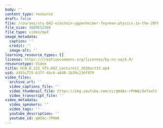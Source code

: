 ```yaml
---
body: ''
content_type: resource
draft: false
file: /courses/sts-042-einstein-oppenheimer-feynman-physics-in-the-20th-century-fall-2020/ocw_8225_sts042_lecture11_2020oct13_360p_16_9.mp4
file_size: 3689552560
file_type: video/mp4
image_metadata:
  caption: ''
  credit: ''
  image-alt: ''
learning_resource_types: []
license: https://creativecommons.org/licenses/by-nc-sa/4.0/
resourcetype: Video
title: OCW_8.225_STS.042_Lecture11_2020oct13.mp4
uid: 4393c725-b37f-4bc6-a848-1b39c236f979
video_files:
  archive_url: ''
  video_captions_file: ''
  video_thumbnail_file: https://img.youtube.com/vi/gWdAc-rPHW8/default.jpg
  video_transcript_file: ''
video_metadata:
  video_speakers: ''
  video_tags: ''
  youtube_description: ''
  youtube_id: gWdAc-rPHW8
---
```

